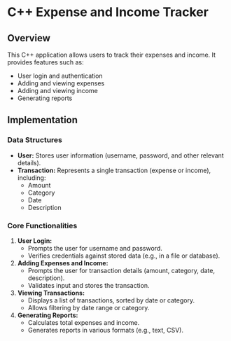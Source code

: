 # C++ Expense and Income Tracker

## Overview
This C++ application allows users to track their expenses and income. It provides features such as:
* User login and authentication
* Adding and viewing expenses
* Adding and viewing income
* Generating reports

## Implementation
### Data Structures
* **User:** Stores user information (username, password, and other relevant details).
* **Transaction:** Represents a single transaction (expense or income), including:
  * Amount
  * Category
  * Date
  * Description

### Core Functionalities
1. **User Login:**
   * Prompts the user for username and password.
   * Verifies credentials against stored data (e.g., in a file or database).
2. **Adding Expenses and Income:**
   * Prompts the user for transaction details (amount, category, date, description).
   * Validates input and stores the transaction.
3. **Viewing Transactions:**
   * Displays a list of transactions, sorted by date or category.
   * Allows filtering by date range or category.
4. **Generating Reports:**
   * Calculates total expenses and income.
   * Generates reports in various formats (e.g., text, CSV).


